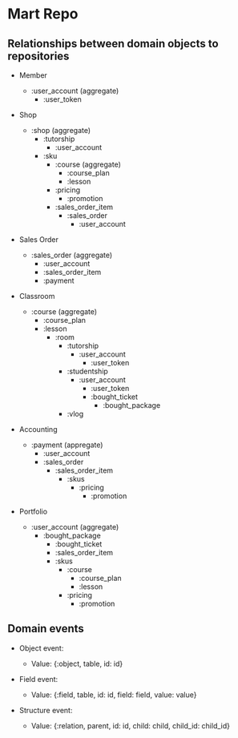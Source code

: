 # Mart Repo

## Relationships between domain objects to repositories

- Member
  - :user_account (aggregate)
    - :user_token

- Shop
  - :shop (aggregate)
    - :tutorship
      - :user_account
    - :sku
      - :course (aggregate)
        - :course_plan
        - :lesson
      - :pricing
        - :promotion
      - :sales_order\_item
        - :sales_order
          - :user_account

- Sales Order
  - :sales_order (aggregate)
    - :user_account
    - :sales_order\_item
    - :payment

- Classroom
  - :course (aggregate)
    - :course_plan
    - :lesson
      - :room
        - :tutorship
          - :user_account
            - :user_token
        - :studentship
          - :user_account
            - :user_token
            - :bought_ticket
              - :bought_package
        - :vlog

- Accounting
  - :payment (appregate)
    - :user_account
    - :sales_order
      - :sales_order_item
        - :skus
          - :pricing
            - :promotion

- Portfolio
  - :user_account (aggregate)
    - :bought_package
      - :bought_ticket
      - :sales_order\_item
      - :skus
        - :course
          - :course_plan
          - :lesson
        - :pricing
          - :promotion

## Domain events

- Object event:
  - Value: {:object, table, id: id}

- Field event:
  - Value: {:field, table, id: id, field: field, value: value}

- Structure event:
  - Value: {:relation, parent, id: id, child: child, child_id: child_id}
